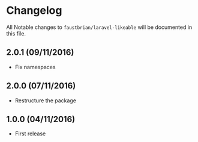 # Changelog

All Notable changes to `faustbrian/laravel-likeable` will be documented in this file.

## 2.0.1 (09/11/2016)
- Fix namespaces

## 2.0.0 (07/11/2016)
- Restructure the package

## 1.0.0 (04/11/2016)
- First release
